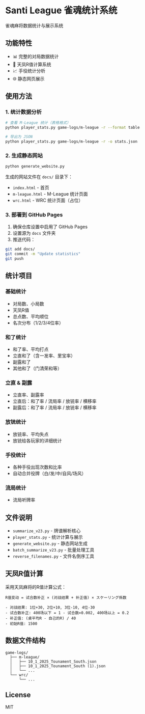 # Santi League 雀魂统计系统

雀魂麻将数据统计与展示系统

## 功能特性

- 📊 完整的对局数据统计
- 🎯 天凤R值计算系统
- 📈 手役统计分析
- 🌐 静态网页展示

## 使用方法

### 1. 统计数据分析

```bash
# 查看 M-League 统计（表格格式）
python player_stats.py game-logs/m-league -r --format table

# 导出为 JSON
python player_stats.py game-logs/m-league -r -o stats.json
```

### 2. 生成静态网站

```bash
python generate_website.py
```

生成的网站文件在 `docs/` 目录下：
- `index.html` - 首页
- `m-league.html` - M-League 统计页面
- `wrc.html` - WRC 统计页面（占位）

### 3. 部署到 GitHub Pages

1. 确保仓库设置中启用了 GitHub Pages
2. 设置源为 `docs` 文件夹
3. 推送代码：

```bash
git add docs/
git commit -m "Update statistics"
git push
```

## 统计项目

### 基础统计
- 对局数、小局数
- 天凤R值
- 总点数、平均顺位
- 名次分布（1/2/3/4位率）

### 和了统计
- 和了率、平均打点
- 立直和了（含一发率、里宝率）
- 副露和了
- 其他和了（门清荣和等）

### 立直 & 副露
- 立直率、副露率
- 立直后：和了率 / 流局率 / 放铳率 / 横移率
- 副露后：和了率 / 流局率 / 放铳率 / 横移率

### 放铳统计
- 放铳率、平均失点
- 放铳给各玩家的详细统计

### 手役统计
- 各种手役出现次数和比率
- 自动合并役牌（白/发/中/自风/场风）

### 流局统计
- 流局听牌率

## 文件说明

- `summarize_v23.py` - 牌谱解析核心
- `player_stats.py` - 统计计算与展示
- `generate_website.py` - 静态网站生成
- `batch_summarize_v23.py` - 批量处理工具
- `reverse_filenames.py` - 文件名倒序工具

## 天凤R值计算

采用天凤麻将的R值计算公式：

```
R值变动 = 试合数补正 × (对战结果 + 补正值) × スケーリング係数

- 对战结果: 1位+30, 2位+10, 3位-10, 4位-30
- 试合数补正: 400场以下 = 1 - 试合数×0.002, 400场以上 = 0.2
- 补正值: (桌平均R - 自己的R) / 40
- 初始R值: 1500
```

## 数据文件结构

```
game-logs/
  ├── m-league/
  │   ├── 10_1_2025_Tounament_South.json
  │   ├── 10_1_2025_Tounament_South (1).json
  │   └── ...
  └── wrc/
      └── ...
```

## License

MIT
